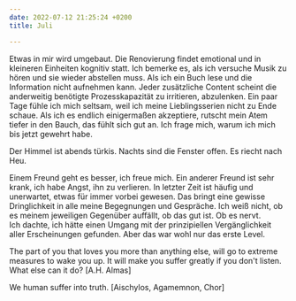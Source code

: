 ```yaml
---
date: 2022-07-12 21:25:24 +0200
title: Juli

---
```

Etwas in mir wird umgebaut. Die Renovierung findet emotional und in kleineren Einheiten kognitiv statt. Ich bemerke es, als ich versuche Musik zu hören und sie wieder abstellen muss. Als ich ein Buch lese und die Information nicht aufnehmen kann. Jeder zusätzliche Content scheint die anderweitig benötigte Prozesskapazität zu irritieren, abzulenken. Ein paar Tage fühle ich mich seltsam, weil ich meine Lieblingsserien nicht zu Ende schaue. Als ich es endlich einigermaßen akzeptiere, rutscht mein Atem tiefer in den Bauch, das fühlt sich gut an. Ich frage mich, warum ich mich bis jetzt gewehrt habe.

Der Himmel ist abends türkis. Nachts sind die Fenster offen. Es riecht nach Heu.

Einem Freund geht es besser, ich freue mich. Ein anderer Freund ist sehr krank, ich habe Angst, ihn zu verlieren. In letzter Zeit ist häufig und unerwartet, etwas für immer vorbei gewesen. Das bringt eine gewisse Dringlichkeit in alle meine Begegnungen und Gespräche. Ich weiß nicht, ob es meinem jeweiligen Gegenüber auffällt, ob das gut ist. Ob es nervt.    
Ich dachte, ich hätte einen Umgang mit der prinzipiellen Vergänglichkeit aller Erscheinungen gefunden. Aber das war wohl nur das erste Level. 

The part of you that loves you more than anything else, will go to extreme measures to wake you up. It will make you suffer greatly if you don't listen. What else can it do?  \[A.H. Almas\]

We human suffer into truth. \[Aischylos, Agamemnon, Chor\]